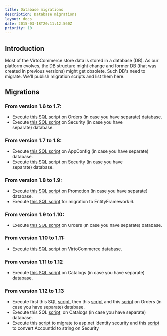 ```yaml
---
title: Database migrations
description: Database migrations
layout: docs
date: 2015-03-18T20:11:12.560Z
priority: 10
---
```

## Introduction

Most of the VirtoCommerce store data is stored in a database (DB). As our platform evolves, the DB structure might change and former DB (that was created in previous versions) might get obsolete. Such DB's need to migrate. We'll publish migration scripts and list them here.

## Migrations

### From version 1.6 to 1.7:

* Execute <a href="../../../assets/files/OrdersMigration_1_7.sql">this SQL script</a> on Orders (in case you have separate) database.
* Execute <a href="../../../assets/files/SecurityMigration_1_7.sql">this SQL script</a> on Security (in case you have separate) database.

### From version 1.7 to 1.8:

* Execute <a href="../../../assets/files/AppConfigMigration_1_8.sql">this SQL script</a> on AppConfig (in case you have separate) database.
* Execute <a href="../../../assets/files/SecurityMigration_1_8.sql">this SQL script</a> on Security (in case you have separate) database.

### From version 1.8 to 1.9:

* Execute <a href="../../../assets/files/PromotionMigration_1_9.sql">this SQL script</a> on Promotion (in case you have separate) database.
* Execute <a href="../../../assets/files/MigrateFromEF5toEF6.sql">this SQL script</a> for migration to EntityFramework 6.

### From version 1.9 to 1.10:

* Execute <a href="../../../assets/files/OrderTotals_1_10.sql">this SQL script</a> on Orders (in case you have separate) database.

### From version 1.10 to 1.11:

* Execute <a href="../../../assets/files/Stored_procedures_1_11.sql">this SQL script</a> on VirtoCommerce database.

### From version 1.11 to 1.12

* Execute <a href="../../../assets/files/EditorialReviewLocale_SeoTriggers_1_12.sql">this SQL script</a> on Catalogs (in case you have separate) database.

### From version 1.12 to 1.13

* Execute first this SQL <a href="../../../assets/files/LineItemWeightAndParent_1.13.sql">script</a>, then this <a href="../../../assets/files/ShipmentOptions_1.13.sql">script</a> and this <a href="../../../assets/files/Indexes_1.13.sql">script</a> on Orders (in case you have separate) database.
* Execute this SQL <a href="../../../assets/files/OptionalPropertySet_1.13.sql">script</a>  on Catalogs (in case you have separate) database.
* Execute this <a href="../../../assets/files/MigrateToIndentitySecurity.sql">script</a> to migrate to asp.net identity security and this <a href="../../../assets/files/AccountIdToString_1.13.sql">script</a> to convert AccountId to string on Security